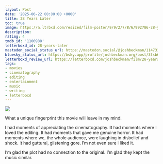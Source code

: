```yaml
---
layout: Post
date: '2025-06-22 00:00:00 +0000'
title: 28 Years Later
toc: true
image: https://a.ltrbxd.com/resized/film-poster/9/9/2/7/8/6/992786-28-years-later-0-600-0-900-crop.jpg?v=014e09c066
description:
rating: 4
tmdb_id: '1100988'
letterboxd_id: 28-years-later
mastodon_social_status_url: https://mastodon.social/@joshbeckman/114731791256546900
bluesky_status_url: https://bsky.app/profile/joshbeckman.org/post/3lsb6uetwfv2p
letterboxd_review_url: https://letterboxd.com/joshbeckman/film/28-years-later/
tags:
- movies
- cinematography
- editing
- entertainment
- music
- writing
- letterboxd
---
```


 <p><img src="https://a.ltrbxd.com/resized/film-poster/9/9/2/7/8/6/992786-28-years-later-0-600-0-900-crop.jpg?v=014e09c066"/></p> <p>What a unique fingerprint this movie will leave in my mind.</p><p>I had moments of appreciating the cinematography. It had moments where I loved the editing. It had moments that gave me genuine horror. It had moments where we, the whole audience, were laughing in disbelief and shock. It had guttural, glistening gore. I’m not even sure I liked it. </p><p>I’m glad the plot had no connection to the original. I’m glad they kept the music similar.</p> 
